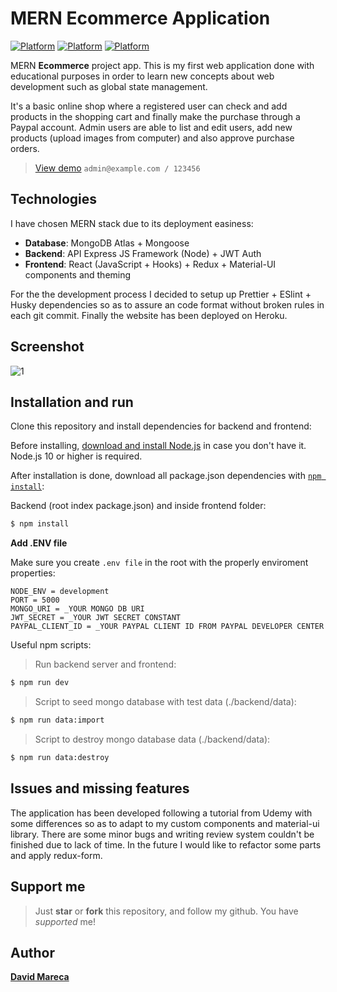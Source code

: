 # MERN Ecommerce Application

[![Platform](https://img.shields.io/badge/frontend-react--v17.0.1-red)](https://github.com/facebook/react)
[![Platform](https://img.shields.io/badge/ui-material--ui--v4.11.1-blue)](https://github.com/mui-org/material-ui)
[![Platform](https://img.shields.io/badge/backend-express--v4.17.1-purple)](https://github.com/expressjs/express)

MERN **Ecommerce** project app. This is my first web application done with educational purposes in order to learn new concepts about web development such as global state management.

It's a basic online shop where a registered user can check and add products in the shopping cart and finally make the purchase through a Paypal account. Admin users are able to list and edit users, add new products (upload images from computer) and also approve purchase orders.

> [View demo](https://reproshop.herokuapp.com/) `admin@example.com / 123456`

## Technologies

I have chosen MERN stack due to its deployment easiness:

- **Database**: MongoDB Atlas + Mongoose
- **Backend**: API Express JS Framework (Node) + JWT Auth
- **Frontend**: React (JavaScript + Hooks) + Redux + Material-UI components and theming

For the the development process I decided to setup up Prettier + ESlint + Husky dependencies so as to assure an code format without broken rules in each git commit. Finally the website has been deployed on Heroku.

## Screenshot

![1](https://user-images.githubusercontent.com/49274799/115863639-0ab8bb00-a436-11eb-9fe3-83fd5d95cf21.JPG)

## Installation and run

Clone this repository and install dependencies for backend and frontend:

Before installing, [download and install Node.js](https://nodejs.org/en/download/) in case you don't have it. Node.js 10 or higher is required.

After installation is done, download all package.json dependencies with
[`npm install`](https://docs.npmjs.com/getting-started/installing-npm-packages-locally):

Backend (root index package.json) and inside frontend folder:

```bash
$ npm install
```

**Add .ENV file**

Make sure you create `.env file` in the root with the properly enviroment properties:

```
NODE_ENV = development
PORT = 5000
MONGO_URI = _YOUR MONGO DB URI
JWT_SECRET = _YOUR JWT SECRET CONSTANT
PAYPAL_CLIENT_ID = _YOUR PAYPAL CLIENT ID FROM PAYPAL DEVELOPER CENTER
```

Useful npm scripts:

> Run backend server and frontend:

```bash
$ npm run dev
```

> Script to seed mongo database with test data (./backend/data):

```bash
$ npm run data:import
```

> Script to destroy mongo database data (./backend/data):

```bash
$ npm run data:destroy
```

## Issues and missing features

The application has been developed following a tutorial from Udemy with some differences so as to adapt to my custom components and material-ui library. There are some minor bugs and writing review system couldn't be finished due to lack of time. In the future I would like to refactor some parts and apply redux-form.

## Support me

> Just **star** or **fork** this repository, and follow my github. You have _supported_ me!

## Author

[**David Mareca**](https://www.linkedin.com/in/davidme/)
